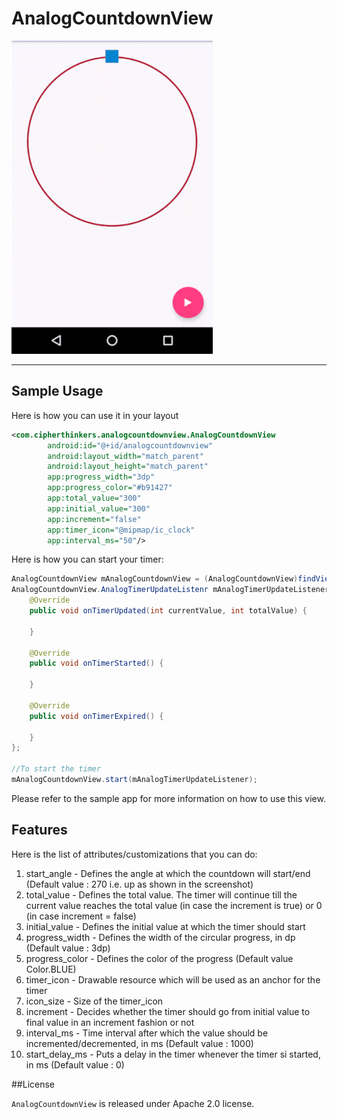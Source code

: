 # AnalogCountdownView

![demo](screenshots/analogcountdownview.gif)

***

## Sample Usage

Here is how you can use it in your layout
```xml
<com.cipherthinkers.analogcountdownview.AnalogCountdownView
        android:id="@+id/analogcountdownview"
        android:layout_width="match_parent"
        android:layout_height="match_parent"
        app:progress_width="3dp"
        app:progress_color="#b91427"
        app:total_value="300"
        app:initial_value="300"
        app:increment="false"
        app:timer_icon="@mipmap/ic_clock"
        app:interval_ms="50"/>
```

Here is how you can start your timer:
```java
AnalogCountdownView mAnalogCountdownView = (AnalogCountdownView)findViewById(R.id.analogcountdownview);
AnalogCountdownView.AnalogTimerUpdateListenr mAnalogTimerUpdateListener = new AnalogCountdownView.AnalogTimerUpdateListener() {
    @Override
    public void onTimerUpdated(int currentValue, int totalValue) {

    }

    @Override
    public void onTimerStarted() {
        
    }

    @Override
    public void onTimerExpired() {
              
    }
};

//To start the timer
mAnalogCountdownView.start(mAnalogTimerUpdateListener);
```
Please refer to the sample app for more information on how to use this view.

## Features

Here is the list of attributes/customizations that you can do:

1. start_angle - Defines the angle at which the countdown will start/end (Default value : 270 i.e. up as shown in the screenshot)
2. total_value - Defines the total value. The timer will continue till the current value reaches the total value (in case the increment is true) or 0 (in case increment = false)
3. initial_value - Defines the initial value at which the timer should start
4. progress_width - Defines the width of the circular progress, in dp (Default value : 3dp)
5. progress_color - Defines the color of the progress (Default value Color.BLUE)
6. timer_icon - Drawable resource which will be used as an anchor for the timer
7. icon_size - Size of the timer_icon
8. increment - Decides whether the timer should go from initial value to final value in an increment fashion or not
9. interval_ms - Time interval after which the value should be incremented/decremented, in ms (Default value : 1000)
10. start_delay_ms - Puts a delay in the timer whenever the timer si started, in ms (Default value : 0)

##License

```AnalogCountdownView``` is released under Apache 2.0 license.
